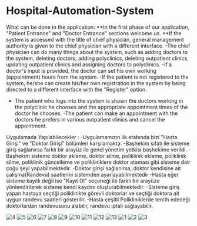 # Hospital-Automation-System
What can be done in the application:
**In the first phase of our application, "Patient Entrance" and "Doctor Entrance" sections welcome us.
**If the system is accessed with the title of chief physician, general management authority is given to the chief physician with a different interface.
-The chief physician can do many things about the system, such as adding doctors to the system, deleting doctors, adding polyclinics, deleting outpatient clinics, updating outpatient clinics and assigning doctors to polyclinics.
-If a doctor's input is provided, the doctor can set his own working (appointment) hours from the system.
-If the patient is not registered to the system, he/she can create his/her own registration in the system by being directed to a different interface with the "Register" option.
- The patient who logs into the system is shown the doctors working in the polyclinic he chooses and the appropriate appointment times of the doctor he chooses.
-The patient can make an appointment with the doctors he prefers in various outpatient clinics and cancel the appointment.

Uygulamada Yapılabilecekler :
-Uygulamamızın ilk etabında bizi "Hasta Girişi" ve "Doktor Girişi" bölümleri karşılamakta.
-Başhekim sıfatı ile sisteme giriş sağlanırsa farklı bir arayüz ile genel yönetim yetkisi başhekime verildi.
-Başhekim sisteme doktor ekleme, doktor silme, poliklinik ekleme, poliklinik silme, poliklinik güncelleme ve polikliniklere doktor ataması gibi sisteme dair çoğu şeyi yapabilmektedir.
-Doktor girişi sağlanırsa, doktor kendisine ait çalışma(Randevu) saatlerini sistemden ayarlayabilmektedir
-Hasta eğer sisteme kayıtlı değil ise "Kayıt Ol" seçeneği ile farklı bir arayüze yönlendirilerek sisteme kendi kaydını oluşturabilmektedir.
-Sisteme giriş yapan hastaya seçtiği poliklinikte görevli doktorlar ve seçtiği doktora ait uygun randevu saatleri gösterilir.
-Hasta çeşitli Polikliniklerde tercih edeceği doktorlardan randevusunu alabilir, randevu iptali sağlayabilir.

![4](https://user-images.githubusercontent.com/77547205/130473570-61f47945-f739-452f-8286-9cc63268ebf9.png)
![5](https://user-images.githubusercontent.com/77547205/130473574-8889664c-6164-4711-821c-e47b411f111d.png)
![6](https://user-images.githubusercontent.com/77547205/130473575-1fe98d69-e53b-49eb-bc6e-9db7b9ac9e5a.png)
![7](https://user-images.githubusercontent.com/77547205/130473576-19d44f62-a546-457a-8c24-189bb6cefd2e.png)
![8](https://user-images.githubusercontent.com/77547205/130473577-2c485e3f-b5b1-4886-ba14-51529547b6ba.png)
![9](https://user-images.githubusercontent.com/77547205/130473578-079014c8-4cbe-4105-8eaa-6aff89666f45.png)
![10](https://user-images.githubusercontent.com/77547205/130473581-ca15003b-827e-4519-b092-d4cd87c0486e.png)
![11](https://user-images.githubusercontent.com/77547205/130473582-52ea3857-32e2-4173-9acf-14313356b251.png)
![12](https://user-images.githubusercontent.com/77547205/130473584-b0d2c869-f2cd-4d15-ad8c-7c2ae8cbf6e4.png)
![13](https://user-images.githubusercontent.com/77547205/130473587-0f810382-9b0c-451c-b7d7-eeb53328b030.png)
![1](https://user-images.githubusercontent.com/77547205/130473588-776f705a-565f-4ad1-abfb-416332564ed7.png)
![2](https://user-images.githubusercontent.com/77547205/130473590-11dabe41-14fb-418e-8c9d-f3a548e09179.png)
![3](https://user-images.githubusercontent.com/77547205/130473593-5e0ab9e2-186d-415c-97fb-8e2c82836d86.png)
